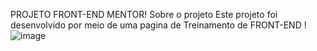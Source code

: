 


PROJETO FRONT-END MENTOR!
Sobre o projeto
Este projeto foi desenvolvido por meio de uma pagina de Treinamento de FRONT-END !
![image](https://github.com/CaioCezarBezerra/Perfil-Links/assets/99421370/bba1d396-99d6-4a3c-9d08-920312444e76)
